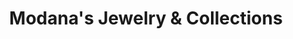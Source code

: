 ---
title: "Modana's Jewelry & Collections"
url: /accra/modanas-jewelry-and-collections/
shop: clothes
---